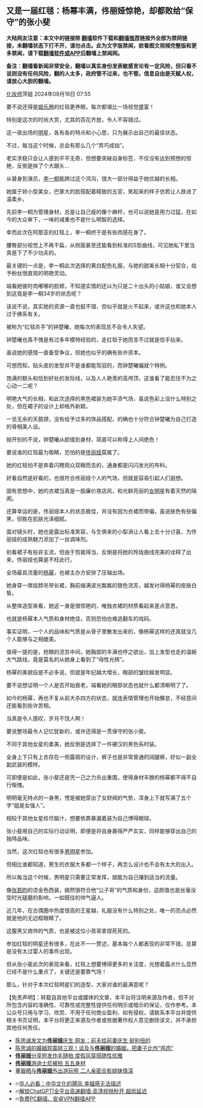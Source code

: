  <!-- 面包屑导航 --> <h2>又是一届红毯：杨幂丰满，佟丽娅惊艳，却都败给“保守”的张小斐</h2> <p class="notice"><b>大陆网友注意：本文中的链接除 <a href="https://github.com/bannedbook/fanqiang" >翻墙</a>软件下载和<a href="https://github.com/killgcd/justmysocks/blob/master/README.md">翻墙推荐</a>链接外全部为禁网链接，未翻墙状态下打不开，请勿点击。此为文字版禁闻，欲看图文视频完整版和更多禁闻，请下载<a href="https://github.com/bannedbook/fanqiang">翻墙软件或APP</a>后翻墙上禁闻网。</p><p>备注：翻墙看新闻非常安全，翻墙以真实身份发表敏感言论有一定风险，但只看不说则没有任何风险，翻的人太多，政府管不过来，也不管。信息自由是天赋人权，请放心大胆的翻墙。</b></p>  <div class="entry"> <p></img>                                                                                                                                                                                                                <a href="https://www.bannedbook.org/bnews/tag/%e5%8c%96%e5%a6%86%e5%b8%88/" class="st_tag internal_tag" rel="tag" title="标签 化妆师 下的日志">化妆师</a>萍姐                                                                                            2024年09月16日 07:55                                                                                                                                                                                                                                                                                                                                                                                                                                                                                                                                                                              </p> <p>要不说还得是<a href="https://www.bannedbook.org/bnews/tag/%e5%a8%b1%e4%b9%90%e5%9c%88/" class="st_tag internal_tag" rel="tag" title="标签 娱乐圈 下的日志">娱乐圈</a>的红毯更养眼，每次都堪比一场视觉盛宴！</p> <p>特别是这次的时尚大赏，尤其的百花齐放，令人不容错过。</p> <p></img></p> <p>这一夜出场的<a href="https://www.bannedbook.org/bnews/tag/%e6%98%8e%e6%98%9f/" class="st_tag internal_tag" rel="tag" title="标签 明星 下的日志">明星</a>，各有各的特点和小心思，只为展示出自己的最佳状态。</p> <p>不过，每当这个时候，总会有那么几个“弄巧成拙”。</p> <p>老实求稳只会让人感到平平无奇，但想要突破自身标签，不仅没有达到预想的惊艳，反倒是摔了个大跟头&#8230;</p> <p></img></p> <p>从替身到演员，<a href="https://www.bannedbook.org/bnews/tag/%e6%9d%8e%e4%b8%80%e6%a1%90/" class="st_tag internal_tag" rel="tag" title="标签 李一桐 下的日志">李一桐</a>能跨过这个鸿沟，很大一部分得益于她优越的长相。</p> <p>她属于娇小型美女，巴掌大的脸搭配着精致的五官，笑起来的样子仿若让人跌进了温柔乡。</p> <p></img></p> <p>先前李一桐为管理身材，总是让自己瘦的像个麻杆，也可以说她是用力过猛，在如今的大众审下，一味的减重也不是什么明智的选择。</p> <p>幸而此次在阿那亚的红毯上，李一桐终于是有些肉感在身了。</p> <p></img></p> <p>腰臀部分视觉上不再干扁，从侧面甚至还能看到标准的S型曲线，可见她私下里当真是下了不少功夫的。</p> <p>最关键的一点是，李一桐此次选择的黄白配色礼服，与她的甜美长相十分契合，给予粉丝很直观的明艳灵动。</p> <p></img></p> <p>端看她彼时肉嘟嘟的脸颊，不知道实情的还以为只是二十出头的小姑娘，谁又会想到这竟是李一桐34岁的状态呢？</p> <p>该说不说，其实她的资源一直也挺不错，但似乎就是火不起来，或许这也和她本人过于佛系有关。</p> <p></img></p>  <p>被称为“红毯杀手”的钟楚曦，她每次的表现总不会令人失望。</p> <p>钟楚曦也真不愧是有过多年模特经验的，走红毯于她而言不过就是信手拈来。</p> <p></img></p> <p>虽说她的感情一直备受争议，但她也似乎的确有些许资本。</p> <p>可想而知，贴头皮的发型并不是谁都能驾驭的，而钟楚曦偏就个特例。</p> <p></img></p> <p>饱满的额头和恰到好处的发际线，以及人人艳羡的高颅顶，这谁看了能忍住不为之心动一二呢？</p> <p>明艳大气的长相，和此次选择的黑色裙装为她平添气场，虽说色彩上没什么特别之处，但在裙子的设计上却格外新颖。</p> <p></img></p> <p>一览无余的天鹅颈，没有给予过多的饰品搭配，的确也十分符合钟楚曦为自己打造的骨相美人设。</p> <p>抛开别的不说，钟楚曦从颜值到身材，简直可以称得上人间绝色！</p> <p></img></p> <p>要说谁的红毯最为吸睛，恐怕的是<a href="https://www.bannedbook.org/bnews/tag/%e4%bd%9f%e4%b8%bd%e5%a8%85/" class="st_tag internal_tag" rel="tag" title="标签 佟丽娅 下的日志">佟丽娅</a>莫属了。</p> <p>她的红毯怕不是奔着闪瞎观众双眼而去的，通身都是闪闪发光的布料。</p> <p></img></p> <p>好看自然是好看的，也很符合佟丽娅个人的气场，但就是容易引起人们遐想。</p> <p>固有思想中，她的衣裙当真是一股廉价夜店风，和光鲜亮丽的<a href="https://www.bannedbook.org/bnews/tag/%E5%A5%B3%E6%98%8E%E6%98%9F/" class="st_tag internal_tag" rel="tag" title="标签 女明星 下的日志">女明星</a>有着天然的隔阂。</p> <p></img></p> <p>还算幸运的是，佟丽娅本人的状态极佳，并没有因为衣裙而带偏，虽说肤色有些偏黑，但胜在肌肤光泽细腻。</p> <p></img></p>  <p>面对镜头时，她也是露出标准笑容，与生俱来的小梨涡让人看上去十分讨喜，为佟丽娅的成熟魅力添加了一丝调味剂。</p> <p>别看裙子有些非主流，但由于剪裁得当，反倒是将她的玲珑曲线完美的诠释了出来，佟丽娅也算是不枉此行。</p> <p></img></p> <p>全场最具流量的<a href="https://www.bannedbook.org/bnews/tag/%e6%9d%a8%e5%b9%82/" class="st_tag internal_tag" rel="tag" title="标签 杨幂 下的日志">杨幂</a>，也被主办方安排了压轴出场。</p> <p>她身穿一席挂脖吊带长裙，胸前缀满波光粼粼的银色流苏，越发衬得杨幂的皮肤白皙。</p> <p></img></p> <p>从整体造型来看，她这一身是很惊艳的，唯独衣裙的材质看起来差点意思。</p> <p>也就是杨幂本人气质和身材绝佳，否则恐怕也难逃翻车的戏码。</p> <p></img></p> <p>事实证明，一个人的品味和气质是从骨子里散发出来的，像杨幂这样的还真就没几个人能够与之相媲美。</p> <p>值得一提的是，抢眼的流苏中间，她胸部的丰满也呼之欲出，加上发型也走的温婉大气路线，竟是莫名的从她身上看到了“母性光辉”。</p> <p></img></p> <p>杨幂的美貌自是不必多说，但就是年纪越大增长，眼部的皱纹越发明显。</p> <p>要不说想证明一个人是否开始衰老，端看她的眼部状态也就什么都清晰明了了。</p> <p></img></p> <p>如今的杨幂，再也不复从前大杀四方的状态，就连表情管理也开始懈怠，不经意间还能看到些许苦相。</p> <p>当真是令人感叹，岁月不饶人啊！</p> <p>要说整场最令人记忆犹新的，或许还得是一贯保守的张小斐。</p> <p>不同于其他女星的柔美，她反倒是选择了一件硬汉的黑色系时装。</p> <p></img></p>  <p>全身上下只有上衣存在一侧露肩的设计，裤子也是非常普通的阔腿裤，好似一副全副武装的模样。</p> <p>可即便是如此，张小斐还是凭一己之力杀出重围，使得身材丰腴的杨幂都不得不自行惭愧。</p> <p></img></p> <p>明明毫无特点的一身黑，愣是被她穿出了女财阀的气势，浑身上下就写满了五个字“姐是女强人”。</p> <p></img></p> <p>相较于其他女星绞尽脑汁，想要依靠暴漏着装为自己博得眼球。</p> <p>张小斐用自己的实际行动证明，即便是将自身裹得严严实实，同样能够穿出自己的独特品味。</p> <p></img></p> <p>当然，这次红毯也有很多<a href="https://www.bannedbook.org/bnews/tag/%e7%94%b7%e6%98%8e%e6%98%9f/" class="st_tag internal_tag" rel="tag" title="标签 男明星 下的日志">男明星</a>参加。</p> <p>但相比谁都知道，男生的衣服大多都一个样子，再怎么设计也不会有太大的出入。</p> <p></img></p> <p>所以每当这个时候，男明星只需要正常发挥，就能为自己赚到适当的流量。</p> <p>像<a href="https://www.bannedbook.org/bnews/tag/%e5%bc%a0%e8%8b%a5%e6%98%80/" class="st_tag internal_tag" rel="tag" title="标签 张若昀 下的日志">张若昀</a>的烫金色西装，嫣然很符合他“公子哥”的气质和身份，这颜值也是丝毫没受时光磋磨的影响，一如既往的帅气逼人。</p> <p></img></p> <p>近几年，在古偶圈中热度很高的王星越，礼服没有什么特别之处，唯一的亮点必然就是他的无边框眼睛了。</p> <p>这腹黑又痞帅的气质，也是被这位小孩哥拿捏死死的。</p> <p></img></p> <p>参加红毯的明星还有很多，在此不一一赘述，基本每个人都表现的非常不错，总算是没有太过雷人的事件出现。</p> <p></img></p> <p>但从张小斐此次的表现来看，红毯上想要博得更多的关注度，光想着露点什么显然已经不是什么重点了，关键还是要靠气场！</p>  <p>那么，针对于本次红毯明星们的造型，大家对谁的最满意呢？</p> <p>【免责声明】：转载自其他平台或媒体的文章，本平台将注明来源及作者，但不对所包含内容的准确性、可靠性或完整性提供任何明示或暗示的保证，仅作参考。本公众号只用与学习、欣赏、不用于任何商业盈利、如有侵权，请联系本平台并提供相关书页证明，本平台将更正来源及作者或依据著作权人意见删除该文，并不承担其他任何责任。</p> <!--<div id="taboola-mid-1"></div>--><ul class='op-related-articles' title='相关阅读'> <li><a href='https://www.bannedbook.org/bnews/yule/20240809/2072662.html' target='_blank'>陈思诚发文为<b>佟丽娅</b>庆生 网友：前夫给前妻庆生 挺别扭的</a></li> <li><a href='https://www.bannedbook.org/bnews/yule/20240730/2068409.html' target='_blank'>陈思诚的婚姻观震碎三观！谈及与<b>佟丽娅</b>的婚姻，把妻子比作“鸡肉”</a></li> <li><a href='https://www.bannedbook.org/bnews/yule/20240223/2004456.html' target='_blank'><b>佟丽娅</b>分享短发炸毛随拍 度假风穿搭随性优雅</a></li> <li><a href='https://www.bannedbook.org/bnews/yule/20230326/1864582.html' target='_blank'><b>佟丽娅</b>游迪士尼被拍 五五身材</a></li> <li><a href='https://www.bannedbook.org/bnews/yule/20230201/1843029.html' target='_blank'>董璇晒与<b>佟丽娅</b>外出游玩照 二人亲密合影姐妹情深</a></li> </ul> <ul class="texttj"> <!--<li>🔥<a href="https://www.bannedbook.org/bnews/ssgc/20230219/1850782.html" target="_blank">法国犹太老板：神告诉我们，只有一位中国人能救人类</a></li>--> <li>🔥<a href="https://www.bannedbook.org/bnews/comments/20220220/1694796.html" target="_blank">华人必看：中华文化的飓风 幸福感无法描述</a></li> <li>🔥<a href="https://github.com/bannedbook/fanqiang/wiki/V2ray%E6%9C%BA%E5%9C%BA" target="_blank">解锁ChatGPT|全平台高速翻墙:高清视频秒开,超低延迟</a></li> <li>🔥<a href="https://github.com/bannedbook/fanqiang/wiki/%E7%A6%81%E9%97%BB%E7%BD%91%E5%AE%89%E5%8D%93%E7%BF%BB%E5%A2%99%E6%96%B0%E9%97%BBAPP" target="_blank">免费PC翻墙、安卓VPN翻墙APP</a></li> </ul><p>                                                                                                                                                      ​</p><a name='sharetosocial'></a> <div style="margin-bottom:5px;padding-bottom:5px;clear:both"> <div id="archive-pix-1" class="banner-ads"> <!-- AuctionX Display platform tag START --> <div id="27602x728x90x621x_ADSLOT1" clicktrack="%%CLICK_URL_ESC%%"></div>  <!-- AuctionX Display platform tag END --> </div> <div id="archive-pix-2" class="banner-ads"> <!-- AuctionX Display platform tag START --> <div id="27556x300x250x621x_ADSLOT1" clicktrack="%%CLICK_URL_ESC%%" style="margin:0 auto;text-align:center"></div>  <!-- AuctionX Display platform tag END --> </div> </div>  <div id="archive-pix-1" class="banner-ads"> <!-- AuctionX Display platform tag START --> <div id="27603x728x90x621x_ADSLOT1" clicktrack="%%CLICK_URL_ESC%%"></div>  <!-- AuctionX Display platform tag END --> </div> </div><!--END ENTRY--> 